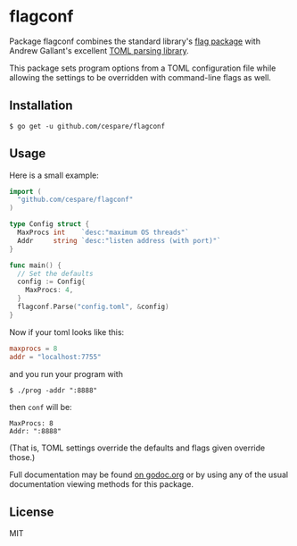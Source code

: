 # flagconf

Package flagconf combines the standard library's [flag package](http://golang.org/pkg/flag) with Andrew
Gallant's excellent [TOML parsing library](https://github.com/BurntSushi/toml).

This package sets program options from a TOML configuration file while allowing the settings to be overridden
with command-line flags as well.

## Installation

    $ go get -u github.com/cespare/flagconf

## Usage

Here is a small example:

``` go
import (
  "github.com/cespare/flagconf"
)

type Config struct {
  MaxProcs int    `desc:"maximum OS threads"`
  Addr     string `desc:"listen address (with port)"`
}

func main() {
  // Set the defaults
  config := Config{
    MaxProcs: 4,
  }
  flagconf.Parse("config.toml", &config)
}
```

Now if your toml looks like this:

``` toml
maxprocs = 8
addr = "localhost:7755"
```

and you run your program with

    $ ./prog -addr ":8888"

then `conf` will be:

    MaxProcs: 8
    Addr: ":8888"

(That is, TOML settings override the defaults and flags given override those.)

Full documentation may be found [on godoc.org](http://godoc.org/github.com/cespare/flagconf) or by using any
of the usual documentation viewing methods for this package.

## License

MIT
